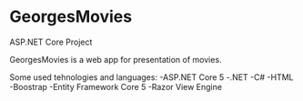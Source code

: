 # GeorgesMovies
ASP.NET Core Project

GeorgesMovies is a web app for presentation of movies.

Some used tehnologies and languages:
-ASP.NET Core 5
-.NET
-C#
-HTML
-Boostrap
-Entity Framework Core 5
-Razor View Engine


